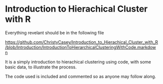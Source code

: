 # Introduction to Hierachical Cluster with R

Everything revelant should be in the following file

https://github.com/ChristyCasey/Introduction_to_Hierachical_Cluster_with_R/blob/Introduction/IntroductionToHierarchicalClusteringWithCode.markdown

It is a simply introduction to hierachical clustering using code, with some basic data, to illustrate the process.

The code used is included and commented so as anyone may follow along.